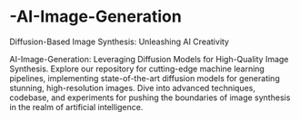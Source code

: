 # -AI-Image-Generation
Diffusion-Based Image Synthesis: Unleashing AI Creativity

AI-Image-Generation: Leveraging Diffusion Models for High-Quality Image Synthesis. Explore our repository for cutting-edge machine learning pipelines, implementing state-of-the-art diffusion models for generating stunning, high-resolution images. Dive into advanced techniques, codebase, and experiments for pushing the boundaries of image synthesis in the realm of artificial intelligence.
